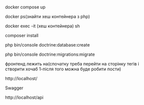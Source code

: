 docker compose up

docker ps(знайти хеш контейнера з php)

docker exec -it (хеш контейнера) sh

composer install

php bin/console doctrine:database:create

php bin/console doctrine:migrations:migrate

фронтенд лежить на(спочатку треба перейти на сторінку тегів і створити хочаб 1-після того можна буде робити пости)

http://localhost/

Swagger

http://localhost/api